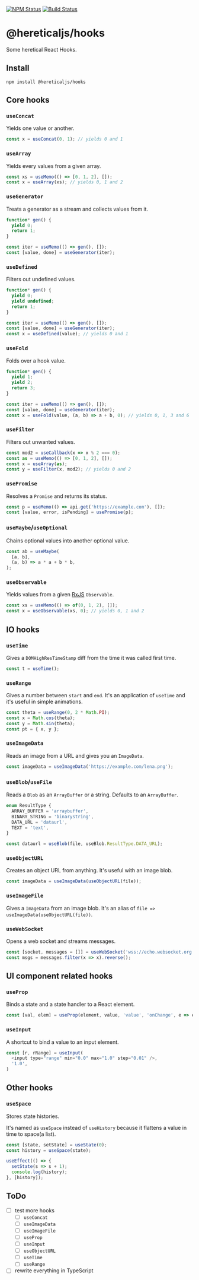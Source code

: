 [![NPM Status](https://img.shields.io/npm/v/@hereticaljs/hooks.svg?style=flat)](https://www.npmjs.com/package/@hereticaljs/hooks)
[![Build Status](https://travis-ci.org/HereticalJS/hooks.svg?branch=master)](https://travis-ci.org/HereticalJS/hooks)

# @hereticaljs/hooks

Some heretical React Hooks.

## Install

```
npm install @hereticaljs/hooks
```

## Core hooks

### `useConcat`

Yields one value or another.

```javascript
const x = useConcat(0, 1); // yields 0 and 1
```

### `useArray`

Yields every values from a given array.

```javascript
const xs = useMemo(() => [0, 1, 2], []);
const x = useArray(xs); // yields 0, 1 and 2
```

### `useGenerator`

Treats a generator as a stream and collects values from it.

```javascript
function* gen() {
  yield 0;
  return 1;
}

const iter = useMemo(() => gen(), []);
const [value, done] = useGenerator(iter);
```

### `useDefined`

Filters out undefined values.

```javascript
function* gen() {
  yield 0;
  yield undefined;
  return 1;
}

const iter = useMemo(() => gen(), []);
const [value, done] = useGenerator(iter);
const x = useDefined(value); // yields 0 and 1
```

### `useFold`

Folds over a hook value.

```javascript
function* gen() {
  yield 1;
  yield 2;
  return 3;
}

const iter = useMemo(() => gen(), []);
const [value, done] = useGenerator(iter);
const x = useFold(value, (a, b) => a + b, 0); // yields 0, 1, 3 and 6
```

### `useFilter`

Filters out unwanted values.

```javascript
const mod2 = useCallback(x => x % 2 === 0);
const as = useMemo(() => [0, 1, 2], []);
const x = useArray(as);
const y = useFilter(x, mod2); // yields 0 and 2
```

### `usePromise`

Resolves a `Promise` and returns its status.

```javascript
const p = useMemo(() => api.get('https://example.com'), []);
const [value, error, isPending] = usePromise(p);
```

### `useMaybe`/`useOptional`

Chains optional values into another optional value.

```javascript
const ab = useMaybe(
  [a, b],
  (a, b) => a * a + b * b,
);
```

### `useObservable`

Yields values from a given [RxJS][RxJS] `Observable`.

```javascript
const xs = useMemo(() => of(0, 1, 2), []);
const x = useObservable(xs, 0); // yields 0, 1 and 2
```

[RxJS]: https://github.com/ReactiveX/rxjs

## IO hooks

### `useTime`

Gives a `DOMHighResTimeStamp` diff from the time it was called first time.

```javascript
const t = useTime();
```

### `useRange`

Gives a number between `start` and `end`. It's an application of `useTime` and it's useful in simple animations.

```javascript
const theta = useRange(0, 2 * Math.PI);
const x = Math.cos(theta);
const y = Math.sin(theta);
const pt = { x, y };
```

### `useImageData`

Reads an image from a URL and gives you an `ImageData`.

```javascript
const imageData = useImageData('https://example.com/lena.png');
```

### `useBlob`/`useFile`

Reads a `Blob` as an `ArrayBuffer` or a string. Defaults to an `ArrayBuffer`.

```typescript
enum ResultType {
  ARRAY_BUFFER = 'arraybuffer',
  BINARY_STRING = 'binarystring',
  DATA_URL = 'dataurl',
  TEXT = 'text',
}

const dataurl = useBlob(file, useBlob.ResultType.DATA_URL);
```

### `useObjectURL`

Creates an object URL from anything. It's useful with an image blob.

```javascript
const imageData = useImageData(useObjectURL(file));
```

### `useImageFile`

Gives a `ImageData` from an image blob. It's an alias of `file => useImageData(useObjectURL(file))`.

### `useWebSocket`

Opens a web socket and streams messages.

```javascript
const [socket, messages = []] = useWebSocket('wss://echo.websocket.org');
const msgs = messages.filter(x => x).reverse();
```

## UI component related hooks

### `useProp`

Binds a state and a state handler to a React element.

```javascript
const [val, elem] = useProp(element, value, 'value', 'onChange', e => e.target.value);
```

### `useInput`

A shortcut to bind a value to an input element.

```javascript
const [r, rRange] = useInput(
  <input type="range" min="0.0" max="1.0" step="0.01" />,
  '1.0',
)
```

## Other hooks

### `useSpace`

Stores state histories.

It's named as `useSpace` instead of `useHistory` because it flattens a value in time to space(a list).

```javascript
const [state, setState] = useState(0);
const history = useSpace(state);

useEffect(() => {
  setState(s => s + 1);
  console.log(history);
}, [history]);
```

## ToDo

* [ ] test more hooks
  * [ ] `useConcat`
  * [ ] `useImageData`
  * [ ] `useImageFile`
  * [ ] `useProp`
  * [ ] `useInput`
  * [ ] `useObjectURL`
  * [ ] `useTime`
  * [ ] `useRange`
* [ ] rewrite everything in TypeScript
